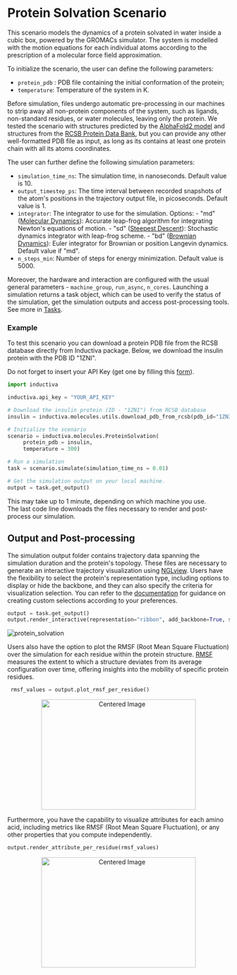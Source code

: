 # Protein Solvation Scenario

This scenario models the dynamics of a protein solvated in water inside a cubic box, powered by the GROMACs simulator. The system is modelled with the motion equations for each individual atoms according to the prescription of a molecular force field approximation.

To initialize the scenario, the user can define the following parameters:
- `protein_pdb` : PDB file containing the initial conformation of the protein;
- `temperature`: Temperature of the system in K.

Before simulation, files undergo automatic pre-processing in our machines to strip away all non-protein components of the system, such 
as ligands, non-standard residues, or water molecules, leaving only the protein.
We tested the scenario with structures predicted by the [AlphaFold2 model](https://alphafold.ebi.ac.uk) and structures from the [RCSB Protein Data Bank](https://www.rcsb.org), but you can provide any other well-formatted PDB file as input, as long as its contains at least one protein chain with all its atoms coordinates. 



The user can further define the following simulation parameters:
- `simulation_time_ns`: The simulation time, in nanoseconds. Default value is 10.
- `output_timestep_ps`: The time interval between recorded snapshots of the atom's positions in the trajectory output file, in picoseconds. Default value is 1.
- `integrator`: The integrator to use for the simulation.
    Options:
                - "md" ([Molecular Dynamics](https://manual.gromacs.org/documentation/2019/reference-manual/algorithms/molecular-dynamics.html)): Accurate leap-frog algorithm for
                integrating Newton's equations of motion.
                - "sd" ([Steepest Descent](https://manual.gromacs.org/current/reference-manual/algorithms/energy-minimization.html)): Stochastic dynamics integrator with
                leap-frog scheme.
                - "bd" ([Brownian Dynamics](https://manual.gromacs.org/documentation/2021.2/reference-manual/algorithms/brownian-dynamics.html)): Euler integrator for Brownian or
                position Langevin dynamics.
    Default value if "md".
- `n_steps_min`: Number of steps for energy minimization. Default value is 5000.

Moreover, the hardware and interaction are configured with the usual general parameters - `machine_group`, `run_async`, `n_cores`.
 Launching a simulation returns a task object, which can be used to verify the status of the simulation, get the simulation outputs and access post-processing tools. See more in [Tasks](inductiva/README.md).

### Example

To test this scenario you can download a protein PDB file from the RCSB database directly from Inductiva package. Below, we download the insulin protein with the PDB ID "1ZNI".

Do not forget to insert your API Key (get one by filling this [form](https://docs.google.com/forms/d/e/1FAIpQLSflytIIwzaBE_ZzoRloVm3uTo1OQCH6Cqhw3bhFVnC61s7Wmw/viewform?usp=sf_link)).


```python
import inductiva

inductiva.api_key = "YOUR_API_KEY"

# Download the insulin protein (ID - "1ZNI") from RCSB database
insulin = inductiva.molecules.utils.download_pdb_from_rcsb(pdb_id="1ZNI")

# Initialize the scenario
scenario = inductiva.molecules.ProteinSolvation(
     protein_pdb = insulin,
     temperature = 300)

# Run a simulation
task = scenario.simulate(simulation_time_ns = 0.01)

# Get the simulation output on your local machine.
output = task.get_output()
 ```
This may take up to 1 minute, depending on which machine you use.  
The last code line downloads the files necessary to render and post-process our simulation.

## Output and Post-processing 
The simulation output folder contains trajectory data spanning the simulation duration and the protein's topology. These files are necessary to generate an interactive trajectory visualization using [NGLview](https://github.com/nglviewer/nglview). Users have the flexibility to select the protein's representation type, including options to display or hide the backbone, and they can also specify the criteria for visualization selection. You can refer to the [documentation](https://nglviewer.org/ngl/api/manual/usage/selection-language.html) for guidance on creating custom selections according to your preferences.

```python
output = task.get_output()
output.render_interactive(representation="ribbon", add_backbone=True, selection="protein")
 ```
![protein_solvation](https://github.com/inductiva/inductiva/assets/114397668/e9dfe7d9-9c2b-4be4-90c3-0d68a2a7b9fd)

Users also have the option to plot the RMSF (Root Mean Square Fluctuation) over the simulation for each residue within the protein structure. [RMSF](https://userguide.mdanalysis.org/stable/examples/analysis/alignment_and_rms/rmsf.html) measures the extent to which a structure deviates from its average configuration over time, offering insights into the mobility of specific protein residues. 

```python
 rmsf_values = output.plot_rmsf_per_residue()
 ```
<p align="center">
  <img src="https://github.com/inductiva/inductiva/assets/114397668/811bc191-6944-4b77-a0e2-0ba99b679246" alt="Centered Image" width="350" height="250">
</p>

Furthermore, you have the capability to visualize attributes for each amino acid, including metrics like RMSF (Root Mean Square Fluctuation), or any other properties that you compute independently.

```python
output.render_attribute_per_residue(rmsf_values)
 ```
<p align="center">
  <img src="https://github.com/inductiva/inductiva/assets/114397668/e9bbe012-030b-4e70-8774-fc2ff7bfb8e4" alt="Centered Image" width="350" height="250">
